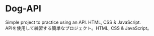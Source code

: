# Dog-API
Simple project to practice using an API. HTML, CSS & JavaScript.  
APIを使用して練習する簡単なプロジェクト。HTML, CSS & JavaScript。
